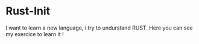 # Rust-Init

I want to learn a new language, i try to undurstand RUST. Here you can see my exercice to learn it !